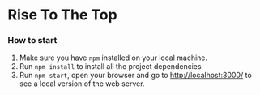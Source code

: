 # Rise To The Top

### How to start
1. Make sure you have `npm` installed on your local machine. 
2. Run `npm install` to install all the project dependencies
3. Run `npm start`, open your browser and go to [http://localhost:3000/](http://localhost:3000/)
to see a local version of the web server.  
